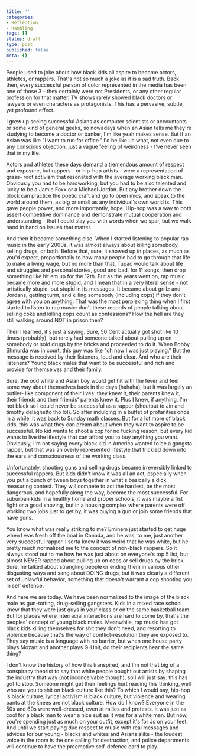 ```yaml
---
title: ''
categories:
- Reflection
- Rambling
tags: []
status: draft
type: post
published: false
meta: {}
---
```


People used to joke about how black kids all aspire to become actors,
athletes, or rappers. That's not so much a joke as it is a sad truth. Back
then, every successful person of color represented in the media has been one
of those 3 - they certainly were not Presidents, or any other regular
profession for that matter. TV shows rarely showed black doctors or lawyers or
even characters as protagonists. This has a pervasive, subtle, yet profound
effect.

I grew up seeing successful Asians as computer scientists or accountants or
some kind of general geeks, so nowadays when an Asian tells me they're
studying to become a doctor or banker, I'm like yeah makes sense. But if an
Asian was like "I want to run for office." I'd be like uh what, not even due
to any conscious objection, just a vague feeling of weirdness - I've never
seen that in my life.

Actors and athletes these days demand a tremendous amount of respect and
exposure, but rappers - or hip-hop artists - were a representation of grass-
root activism that resonated with the average working black man. Obviously you
had to be hardworking, but you had to be also talented and lucky to be a Jamie
Foxx or a Michael Jordan. But any brother down the block can practice the
poetic craft and go to open mics, and speak to the world around them, as big
or small as any individual's own world is. This gave people power, and more
importantly, hope. Hip-hop was a way to both assert competitive dominance and
demonstrate mutual cooperation and understanding - that I could slay you with
words when we spar, but we walk hand in hand on issues that matter.

And then it became something else. When I started listening to popular rap
music in the early 2000s, it was almost always about killing somebody, selling
drugs, or both. Before that, sure, it showed up in places, as much as you'd
expect, proportionally to how many people had to go through that life to make
a living wage, but no more than that. Tupac would talk about life and
struggles and personal stories, good and bad, for 11 songs, then drop
something like hit em up for the 12th. But as the years went on, rap music
became more and more stupid, and I mean that in a very literal sense - not
artistically stupid, but stupid in its messages. It became about grillz and
Jordans, getting turnt, and killing somebody (including cops) if they don't
agree with you on anything. That was the most perplexing thing when I first
started to listen to rap music: don't these records of people talking about
selling coke and killing cops count as confessions? How the hell are they
still walking around NOT in prison then?

Then I learned, it's just a saying. Sure, 50 Cent actually got shot like 10
times (probably), but rarely had someone talked about pulling up on somebody
or sold drugs by the bricks and proceeded to do it. When Bobby Shmurda was in
court, this guy was like "oh naw I was just playing." But the message is
received by their listeners, loud and clear. And who are their listeners?
Young black males that want to be successful and rich and provide for
themselves and their family.

Sure, the odd white and Asian boy would get hit with the fever and feel some
way about themselves back in the days (hahaha), but it was largely an outlier-
like component of their lives: they knew it, their parents knew it, their
friends and their friends' parents knew it. Plus I knew, if anything, I'm not
black so I could never be successful as a rapper (shoutout to Jin and timothy
delaghetto tho lol). So after indulging in a buffet of profanities once in a
while, it was back to Sunday math classes. But for a lot more of black kids,
this was what they can dream about when they want to aspire to be successful.
No kid wants to shoot a cop for no fucking reason, but every kid wants to live
the lifestyle that can afford you to buy anything you want. Obviously, I'm not
saying every black kid in America wanted to be a gangsta rapper, but that was
an overly represented lifestyle that trickled down into the ears and
consciousness of the working class.

Unfortunately, shooting guns and selling drugs became irreversibly linked to
successful rappers. But kids didn't know it was all an act, especially when
you put a bunch of tween boys together in what's basically a dick measuring
contest. They will compete to act the hardest, be the most dangerous, and
hopefully along the way, become the most successful. For suburban kids in a
healthy home and proper schools, it was maybe a fist fight or a good shoving,
but in a housing complex where parents were off working two jobs just to get
by, it was buying a gun or join some friends that have guns.

You know what was really striking to me? Eminem just started to get huge when
I was fresh off the boat in Canada, and he was, to me, just another very
successful rapper. I sorta knew it was weird that he was white, but he pretty
much normalized me to the concept of non-black rappers. So it always stood out
to me how he was just about on everyone's top 5 list, but almost NEVER rapped
about pulling up on cops or sell drugs by the brick. Sure, he talked about
strangling people or ending them in various other disgusting ways and sang
about DOING drugs, but it was clearly a different set of unlawful behavior,
something that doesn't warrant a cop shooting you in self defence.

And here we are today. We have been normalized to the image of the black male
as gun-totting, drug-selling gangsters. Kids in a mixed race school knew that
they were just guys in your class or on the same basketball team. But for
places where interracial interactions are hard to come by, that's the peoples'
concept of young black males. Meanwhile, rap music has got black kids killing
themselves for shit they don't need, and resorting to violence because that's
the way of conflict-resolution they are exposed to. They say music is a
language with no barrier, but when one house party plays Mozart and another
plays G-Unit, do their recipients hear the same thing?

I don't know the history of how this transpired, and I'm not that big of a
conspiracy theorist to say that white people bought out artists by shaping the
industry that way (not inconceivable though), so I will just say: this has got
to stop. Someone might get their feelings hurt reading this thinking, well who
are you to shit on black culture like this? To which I would say, hip-hop is
black culture, lyrical activism is black culture, but violence and wearing
pants at the knees are not black culture. How do I know? Everyone in the 50s
and 60s were well-dressed, even at rallies and protests. It was just as cool
for a black man to wear a nice suit as it was for a white man. But now, you're
spending just as much on your outfit, except it's for Js on your feet. And
until we start paying due respect to music with real messages and advices for
our young - blacks and whites and Asians alike - the loudest voice in the room
is the one calling for destruction, and police departments will continue to
have the preemptive self-defence card to play.

